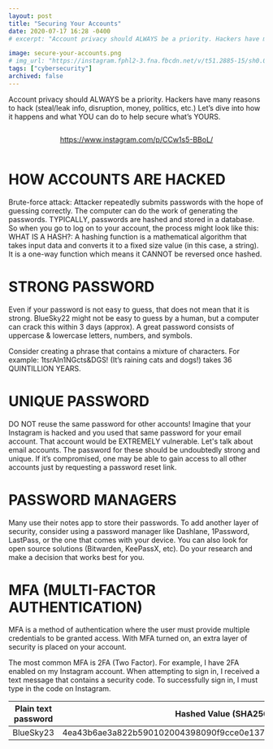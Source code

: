 ```yaml
---
layout: post
title: "Securing Your Accounts"
date: 2020-07-17 16:28 -0400
# excerpt: "Account privacy should ALWAYS be a priority. Hackers have many reasons to hack (steal/leak info, disruption, money, politics, etc.) Let’s dive into how it happens and what YOU can do to help secure what’s YOURS."

image: secure-your-accounts.png
# img_url: "https://instagram.fphl2-3.fna.fbcdn.net/v/t51.2885-15/sh0.08/e35/p750x750/109336830_970481696707466_3734846650126287804_n.jpg?_nc_ht=instagram.fphl2-3.fna.fbcdn.net&_nc_cat=102&_nc_ohc=90TvHcL0ehQAX8SYHJe&oh=8c870430a0e00d089c87cbc9483daf0a&oe=5FA47D67"
tags: ["cybersecurity"]
archived: false 
---
```

Account privacy should ALWAYS be a priority. Hackers have many reasons to hack (steal/leak info, disruption, money, politics, etc.) Let’s dive into how it happens and what YOU can do to help secure what’s YOURS.

<div style="display: flex; justify-content: center;">

https://www.instagram.com/p/CCw1s5-BBoL/

</div>

# HOW ACCOUNTS ARE HACKED
Brute-force attack: Attacker repeatedly submits passwords with the hope of guessing correctly. The computer can do the work of generating the passwords. TYPICALLY, passwords are hashed and stored in a database. So when you go to log on to your account, the process might look like this:
WHAT IS A HASH?: 
A hashing function is a mathematical algorithm that takes input data and converts it to a fixed size value (in this case, a string). It is a one-way function which means it CANNOT be reversed once hashed.
# STRONG PASSWORD
Even if your password is not easy to guess, that does not mean that it is strong. BlueSky22 might not be easy to guess by a human, but a computer can crack this within 3 days (approx).
A great password consists of uppercase & lowercase letters, numbers, and symbols.

Consider creating a phrase that contains a mixture of characters. For example: 
1tsrAIn1NGcts&DGS! 
(It’s raining cats and dogs!) takes 36 QUINTILLION YEARS.

# UNIQUE PASSWORD
DO NOT reuse the same password for other accounts! Imagine that your Instagram is hacked and you used that same password for your email account. That account would be EXTREMELY vulnerable.
Let's talk about email accounts. The password for these should be undoubtedly strong and unique. If it’s compromised, one may be able to gain access to all other accounts just by requesting a password reset link.

# PASSWORD MANAGERS
Many use their notes app to store their passwords. To add another layer of security, consider using a password manager like Dashlane, 1Password, LastPass, or the one that comes with your device. You can also look for open source solutions (Bitwarden, KeePassX, etc). Do your research and make a decision that works best for you.

# MFA (MULTI-FACTOR AUTHENTICATION)
MFA is a method of authentication where the user must provide multiple credentials to be granted access. With MFA turned on, an extra layer of security is placed on your account. 

The most common MFA is 2FA (Two Factor). For example, I have 2FA enabled on my Instagram account. When attempting to sign in, I received a text message that contains a security code. To successfully sign in, I must type in the code on Instagram.

| Plain text password | Hashed Value (SHA256) |
|---------------------|-----------------------|
| BlueSky23           |4ea43b6ae3a822b590102004398090f9cce0e13737a47cb2ca14a186f231e1b9|
